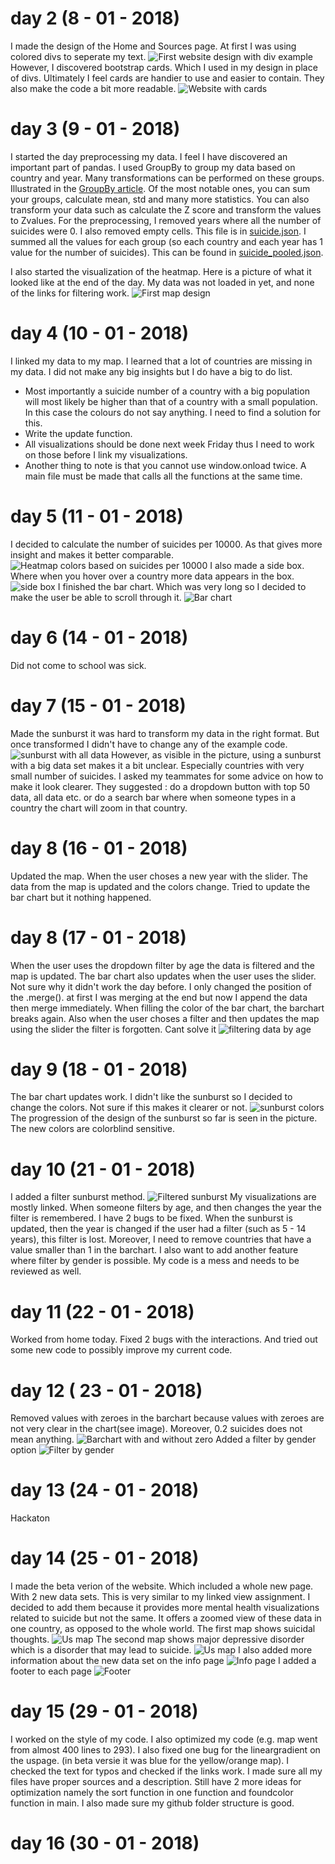 # day 2 (8 - 01 - 2018)
I made the design of the Home and Sources page.
At first I was using colored divs to seperate my text.
![First website design with div example](doc/firstWebsiteDesign.jpg)
However, I discovered bootstrap cards. Which I used in my design in place of divs.
Ultimately I feel cards are handier to use and easier to contain. They also make the code a bit more readable.
![Website with cards](doc/bootstrapCards.jpg)

# day 3 (9 - 01 - 2018)
I started the day preprocessing my data. I feel I have discovered an important part of pandas.
I used GroupBy to group my data based on country and year. Many transformations can be performed on these groups.
Illustrated in the [GroupBy article](http://pandas.pydata.org/pandas-docs/stable/groupby.html).
Of the most notable ones, you can sum your groups, calculate mean, std and many more statistics.
You can also transform your data such as calculate the Z score and transform the values to Zvalues.
For the preprocessing, I removed years where all the number of suicides were 0. I also removed empty cells.
This file is in [suicide.json](project/data/suicide.json).
I summed all the values for each group (so each country and each year has 1 value for the number of suicides).
This can be found in [suicide_pooled.json](project/data/suicide_pooled.json).

I also started the visualization of the heatmap.
Here is a picture of what it looked like at the end of the day.
My data was not loaded in yet, and none of the links for filtering work.
![First map design](doc/mapProgress.jpg)

# day 4 (10 - 01 - 2018)
I linked my data to my map. I learned that a lot of countries are missing in my data.
I did not make any big insights but I do have a big to do list.
- Most importantly a suicide number of a country with a big population will most likely be higher than that of a country with a small population.
In this case the colours do not say anything. I need to find a solution for this.
- Write the update function.
- All visualizations should be done next week Friday thus I need to work on those before I link my visualizations.
- Another thing to note is that you cannot use window.onload twice. A main file must be made that calls all the functions at the same time.

# day 5 (11 - 01 - 2018)
I decided to calculate the number of suicides per 10000. As that gives more insight and makes it better comparable.
![Heatmap colors based on suicides per 10000](doc/suicidesPer10000.jpg)
I also made a side box. Where when you hover over a country more data appears in the box.
![side box](doc/sideBox.jpg)
I finished the bar chart. Which was very long so I decided to make the user be able to scroll through it.
![Bar chart](doc/barchartScrollable.jpg)

# day 6 (14 - 01 - 2018)
Did not come to school was sick.

# day 7 (15 - 01 - 2018)
Made the sunburst it was hard to transform my data in the right format.
But once transformed I didn't have to change any of the example code.
![sunburst with all data](doc/sunburstAllData.jpg)
However, as visible in the picture, using a sunburst with a big data set makes it a bit unclear. Especially countries with very small number of suicides. I asked my teammates for some advice on how to make it look clearer. They suggested : do a dropdown button with top 50 data, all data etc. or do a search bar where when someone types in a country the chart will zoom in that country.

# day 8 (16 - 01 - 2018)
Updated the map. When the user choses a new year with the slider. The data from the map is updated and the colors change.
Tried to update the bar chart but it nothing happened.

# day 8 (17 - 01 - 2018)
When the user uses the dropdown filter by age the data is filtered and the map is updated.
The bar chart also updates when the user uses the slider. Not sure why it didn't work the day before.
I only changed the position of the .merge(). at first I was merging at the end but now I append the data then merge immediately.
When filling the color of the bar chart, the barchart breaks again.
Also when the user choses a filter and then updates the map using the slider the filter is forgotten. Cant solve it
![filtering data by age](doc/filterByAge.jpg)

# day 9 (18  - 01 - 2018)
The bar chart updates work.
I didn't like the sunburst so I decided to change the colors. Not sure if this makes it clearer or not.
![sunburst colors](doc/sunburstColors.jpg)
The progression of the design of the sunburst so far is seen in the picture.
The new colors are colorblind sensitive.

# day 10 (21 - 01 - 2018)
I added a filter sunburst method.
![Filtered sunburst](doc/filterSunburst.jpg)
My visualizations are mostly linked. When someone filters by age, and then changes the year the filter is remembered.
I have 2 bugs to be fixed. When the sunburst is updated, then the year is changed if the user had a filter (such as 5 - 14 years), this filter is lost.
Moreover, I need to remove countries that have a value smaller than 1 in the barchart.
I also want to add another feature where filter by gender is possible.
My code is a mess and needs to be reviewed as well.

# day 11 (22 - 01 - 2018)
Worked from home today.
Fixed 2 bugs with the interactions. And tried out some new code to possibly improve my current code.

# day 12 ( 23 - 01 - 2018)
Removed values with zeroes in the barchart because values with zeroes are not very clear in the chart(see image). Moreover, 0.2 suicides does not mean anything.
![Barchart with and without zero](doc/barchartWithZero's.jpg)
Added a filter by gender option
![Filter by gender](doc/filterByGender.jpg)

# day 13 (24 - 01 - 2018)
Hackaton

# day 14 (25 - 01 - 2018)
I made the beta verion of the website.
Which included a whole new page. With 2 new data sets.
This is very similar to my linked view assignment. I decided to add them because it provides more mental health visualizations related to suicide but not the same. It offers a zoomed view of these data in one country, as opposed to the whole world.
The first map shows suicidal thoughts.
![Us map](doc/usmap1.jpg)
The second map shows major depressive disorder which is a disorder that may lead to suicide.
![Us map](doc/usmap1.jpg)
I also added more information about the new data set on the info page
![Info page](doc/infoUSdata.jpg)
I added a footer to each page
![Footer](doc/footer.jpg)

# day 15 (29 - 01 - 2018)
I worked on the style of my code. I also optimized my code (e.g. map went from almost 400 lines to 293).
I also fixed one bug for the lineargradient on the uspage. (in beta versie it was blue for the yellow/orange map).
I checked the text for typos and checked if the links work.
I made sure all my files have proper sources and a description.
Still have 2 more ideas for optimization namely the sort function in one function and foundcolor function in main.
I also made sure my github folder structure is good.

# day 16 (30 - 01 - 2018)
